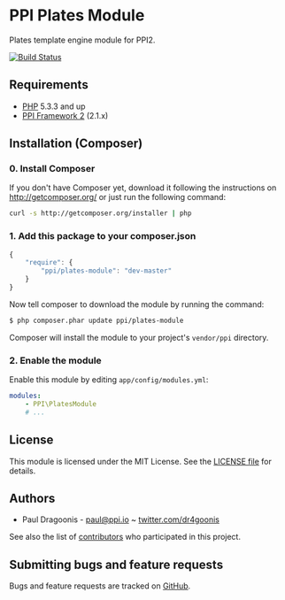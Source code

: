PPI Plates Module
=================

[@php]:     http://php.net/         "PHP: Hypertext Preprocessor"
[@ppi]:     http://ppi.io/          "PPI Framework - The PHP Meta Framework!"
[@plates]:  http://platesphp.com/  "The compiling PHP template engine"

Plates template engine module for PPI2.

[![Build Status](https://secure.travis-ci.org/ppi/ppi-mustache-module.png)](http://travis-ci.org/ppi/ppi-mustache-module)

Requirements
------------

* [PHP][@php] 5.3.3 and up
* [PPI Framework 2][@ppi] (2.1.x)

Installation (Composer)
-----------------------

### 0. Install Composer

If you don't have Composer yet, download it following the instructions on
http://getcomposer.org/ or just run the following command:

``` bash
curl -s http://getcomposer.org/installer | php
```

### 1. Add this package to your composer.json

```js
{
    "require": {
        "ppi/plates-module": "dev-master"
    }
}
```

Now tell composer to download the module by running the command:

``` bash
$ php composer.phar update ppi/plates-module
```

Composer will install the module to your project's `vendor/ppi` directory.

### 2. Enable the module

Enable this module by editing `app/config/modules.yml`:

``` yml
modules:
    - PPI\PlatesModule
    # ...
```

License
-------

This module is licensed under the MIT License. See the [LICENSE file](https://github.com/ppi/ppi-plates-module/blob/master/LICENSE) for details.

Authors
-------

* Paul Dragoonis - <paul@ppi.io> ~ [twitter.com/dr4goonis](http://twitter.com/dr4goonis)

See also the list of [contributors](https://github.com/ppi/ppi-plates-module/contributors) who participated in this project.

Submitting bugs and feature requests
------------------------------------

Bugs and feature requests are tracked on [GitHub](https://github.com/ppi/ppi-plates-module/issues).
